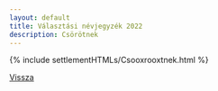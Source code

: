 ```yaml
---
layout: default
title: Választási névjegyzék 2022
description: Csörötnek
---
```


{% include settlementHTMLs/Csooxrooxtnek.html %}

[Vissza](../)